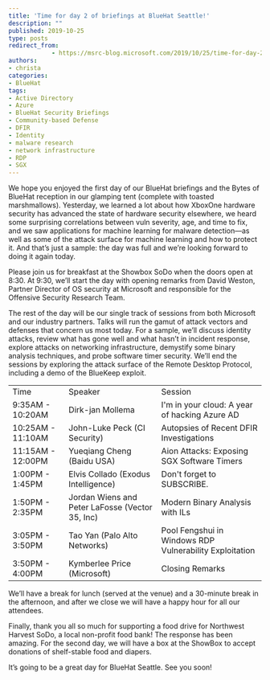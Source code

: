 ```yaml
---
title: 'Time for day 2 of briefings at BlueHat Seattle!'
description: ""
published: 2019-10-25
type: posts
redirect_from:
            - https://msrc-blog.microsoft.com/2019/10/25/time-for-day-2-of-briefings-at-bluehat-seattle/
authors:
- christa
categories:
- BlueHat
tags:
- Active Directory
- Azure
- BlueHat Security Briefings
- Community-based Defense
- DFIR
- Identity
- malware research
- network infrastructure
- RDP
- SGX
---
```

We hope you enjoyed the first day of our BlueHat briefings and the Bytes of BlueHat reception in our glamping tent (complete with toasted marshmallows). Yesterday, we learned a lot about how XboxOne hardware security has advanced the state of hardware security elsewhere, we heard some surprising correlations between vuln severity, age, and time to fix, and we saw applications for machine learning for malware detection—as well as some of the attack surface for machine learning and how to protect it. And that’s just a sample: the day was full and we’re looking forward to doing it again today.

Please join us for breakfast at the Showbox SoDo when the doors open at 8:30. At 9:30, we’ll start the day with opening remarks from David Weston, Partner Director of OS security at Microsoft and responsible for the Offensive Security Research Team.

The rest of the day will be our single track of sessions from both Microsoft and our industry partners. Talks will run the gamut of attack vectors and defenses that concern us most today. For a sample, we’ll discuss identity attacks, review what has gone well and what hasn’t in incident response, explore attacks on networking infrastructure, demystify some binary analysis techniques, and probe software timer security. We’ll end the sessions by exploring the attack surface of the Remote Desktop Protocol, including a demo of the BlueKeep exploit.

|                   |                                                 |                                                         |
| ----------------- | ----------------------------------------------- | ------------------------------------------------------- |
| Time              | Speaker                                         | Session                                                 |
| 9:35AM - 10:20AM  | Dirk-jan Mollema                                | I'm in your cloud: A year of hacking Azure AD           |
| 10:25AM - 11:10AM | John-Luke Peck (CI Security)                    | Autopsies of Recent DFIR Investigations                 |
| 11:15AM - 12:00PM | Yueqiang Cheng (Baidu USA)                      | Aion Attacks: Exposing SGX Software Timers              |
| 1:00PM - 1:45PM   | Elvis Collado (Exodus Intelligence)             | Don't forget to SUBSCRIBE.                              |
| 1:50PM - 2:35PM   | Jordan Wiens and Peter LaFosse (Vector 35, Inc) | Modern Binary Analysis with ILs                         |
| 3:05PM - 3:50PM   | Tao Yan (Palo Alto Networks)                    | Pool Fengshui in Windows RDP Vulnerability Exploitation |
| 3:50PM - 4:00PM   | Kymberlee Price (Microsoft)                     | Closing Remarks                                         |

We’ll have a break for lunch (served at the venue) and a 30-minute break in the afternoon, and after we close we will have a happy hour for all our attendees.

Finally, thank you all so much for supporting a food drive for Northwest Harvest SoDo, a local non-profit food bank! The response has been amazing. For the second day, we will have a box at the ShowBox to accept donations of shelf-stable food and diapers.

It’s going to be a great day for BlueHat Seattle. See you soon!
